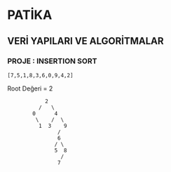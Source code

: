 # PATİKA
## VERİ YAPILARI VE ALGORİTMALAR

### PROJE : INSERTION SORT

`[7,5,1,8,3,6,0,9,4,2]`

Root Değeri = 2

```
            2
          /   \
        0      4
         \    /  \
          1  3    9
                /
                6
               / \
               5  8 
                 /
                7    
```